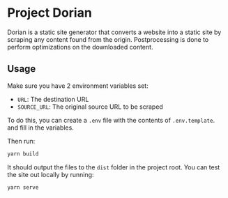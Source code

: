 # Project Dorian

Dorian is a static site generator that converts a website into a static site by scraping any content found from the origin. Postprocessing is done to perform optimizations on the downloaded content.

## Usage

Make sure you have 2 environment variables set:

- `URL`: The destination URL
- `SOURCE_URL`: The original source URL to be scraped

To do this, you can create a `.env` file with the contents of `.env.template`. and fill in the variables.

Then run:

```bash
yarn build
```

It should output the files to the `dist` folder in the project root. You can test the site out locally by running:

```bash
yarn serve
```